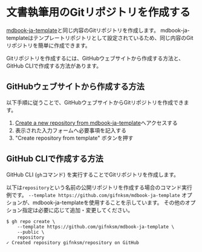 # 文書執筆用のGitリポジトリを作成する

[mdbook-ja-template]と同じ内容のGitリポジトリを作成します。
mdbook-ja-templateはテンプレートリポジトリとして設定されているため、同じ内容のGitリポジトリを簡単に作成できます。

Gitリポジトリを作成するには、GitHubウェブサイトから作成する方法と、GitHub CLIで作成する方法があります。

## GitHubウェブサイトから作成する方法

以下手順に従うことで、GitHubウェブサイトからGitリポジトリを作成できます。

1. [Create a new repository from mdbook-ja-template]へアクセスする
2. 表示された入力フォームへ必要事項を記入する
3. "Create repository from template" ボタンを押す

## GitHub CLIで作成する方法

GitHub CLI (`gh`コマンド) を実行することでGitリポジトリを作成します。

以下は`repository`という名前の公開リポジトリを作成する場合のコマンド実行例です。
`--template https://github.com/gifnksm/mdbook-ja-template` オプションが、mdbook-ja-templateを使用することを示しています。
その他のオプション指定は必要に応じて追加・変更してください。

```console
$ gh repo create \
    --template https://github.com/gifnksm/mdbook-ja-template \
    --public \
    repository
✓ Created repository gifnksm/repository on GitHub
```

[mdbook-ja-template]: https://github.com/gifnksm/mdbook-ja-template
[Create a new repository from mdbook-ja-template]: https://github.com/gifnksm/mdbook-ja-template/generate
